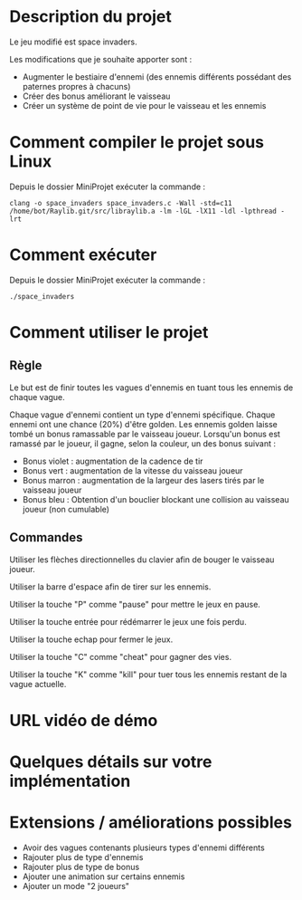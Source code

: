 # Description du projet

Le jeu modifié est space invaders.

Les modifications que je souhaite apporter sont :
- Augmenter le bestiaire d'ennemi (des ennemis différents possédant des paternes propres à chacuns)
- Créer des bonus améliorant le vaisseau
- Créer un système de point de vie pour le vaisseau et les ennemis

# Comment compiler le projet sous Linux

Depuis le dossier MiniProjet exécuter la commande :

```
clang -o space_invaders space_invaders.c -Wall -std=c11 /home/bot/Raylib.git/src/libraylib.a -lm -lGL -lX11 -ldl -lpthread -lrt
```

# Comment exécuter

Depuis le dossier MiniProjet exécuter la commande :

```
./space_invaders
```

# Comment utiliser le projet

## Règle

Le but est de finir toutes les vagues d'ennemis en tuant tous les ennemis de chaque vague.

Chaque vague d'ennemi contient un type d'ennemi spécifique.
Chaque ennemi ont une chance (20%) d'être golden.
Les ennemis golden laisse tombé un bonus ramassable par le vaisseau joueur.
Lorsqu'un bonus est ramassé par le joueur, il gagne, selon la couleur, un des bonus suivant :
- Bonus violet : augmentation de la cadence de tir
- Bonus vert : augmentation de la vitesse du vaisseau joueur
- Bonus marron : augmentation de la largeur des lasers tirés par le vaisseau joueur
- Bonus bleu : Obtention d'un bouclier blockant une collision au vaisseau joueur (non cumulable)

## Commandes

Utiliser les flèches directionnelles du clavier afin de bouger le vaisseau joueur.

Utiliser la barre d'espace afin de tirer sur les ennemis.

Utiliser la touche "P" comme "pause" pour mettre le jeux en pause.

Utiliser la touche entrée pour rédémarrer le jeux une fois perdu.

Utiliser la touche echap pour fermer le jeux.

Utiliser la touche "C" comme "cheat" pour gagner des vies.

Utiliser la touche "K" comme "kill" pour tuer tous les ennemis restant de la vague actuelle.

# URL vidéo de démo

# Quelques détails sur votre implémentation



# Extensions / améliorations possibles

- Avoir des vagues contenants plusieurs types d'ennemi différents
- Rajouter plus de type d'ennemis
- Rajouter plus de type de bonus
- Ajouter une animation sur certains ennemis
- Ajouter un mode "2 joueurs"